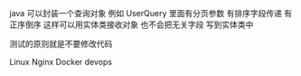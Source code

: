 
java 可以封装一个查询对象  例如 UserQuery 里面有分页参数 有排序字段传递 有 正序倒序 这样可以用实体类接收对象 也不会把无关字段 写到实体类中

测试的原则就是不要修改代码


Linux
Nginx
Docker
devops